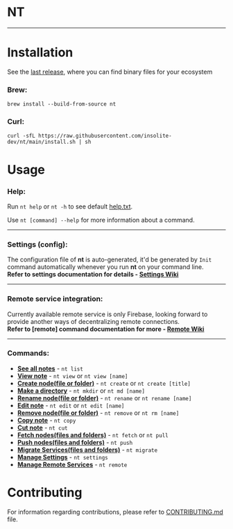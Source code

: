# NT
---

<!-- <img src="https://user-images.githubusercontent.com/59066341/162023376-061e09fd-f76e-47e2-99ab-735372746309.gif" alt="Overview Vid"> -->


# Installation
See the [last release](https://github.com/insolite-dev/nt/releases/latest), where you can find binary files for your ecosystem

### Brew:
```
brew install --build-from-source nt
```

### Curl:
```
curl -sfL https://raw.githubusercontent.com/insolite-dev/nt/main/install.sh | sh
```

# Usage

### Help:
Run `nt help` or `nt -h` to see default [help.txt](https://github.com/insolite-dev/nt/wiki/help.txt). <br>

Use `nt [command] --help` for more information about a command.

---

### Settings (config):
The configuration file of **nt** is auto-generated, it'd be generated by `Init` command automatically whenever you run **nt** on your command line. <br>
**Refer to settings documentation for details - [Settings Wiki](https://github.com/insolite-dev/nt/wiki/Settings)**

---

### Remote service integration:
Currently available remote service is only Firebase, looking forward to provide another ways of decentralizing remote connections. <br>
**Refer to [remote] command documentation for more - [Remote Wiki](https://github.com/insolite-dev/nt/wiki/Remote)**

---

### Commands:
- **[See all notes](https://github.com/insolite-dev/nt/wiki/List)** - `nt list`
- **[View note](https://github.com/insolite-dev/nt/wiki/View)** - `nt view` or `nt view [name]`
- **[Create node(file or folder)](https://github.com/insolite-dev/nt/wiki/Create)** - `nt create` or `nt create [title]`
- **[Make a directory](https://github.com/insolite-dev/nt/wiki/Mkdir)** - `nt mkdir` or `nt md [name]`
- **[Rename node(file or folder)](https://github.com/insolite-dev/nt/wiki/Rename)** - `nt rename` or `nt rename [name]`
- **[Edit note](https://github.com/insolite-dev/nt/wiki/Edit)** - `nt edit` or `nt edit [name]`
- **[Remove node(file or folder)](https://github.com/insolite-dev/nt/wiki/Remove)** - `nt remove` or `nt rm [name]`
- **[Copy note](https://github.com/insolite-dev/nt/wiki/Copy)** - `nt copy`
- **[Cut note](https://github.com/insolite-dev/nt/wiki/Cut)** - `nt cut`
- **[Fetch nodes(files and folders)](https://github.com/insolite-dev/nt/wiki/Fetch)** - `nt fetch` or `nt pull`
- **[Push nodes(files and folders)](https://github.com/insolite-dev/nt/wiki/Push)** - `nt push`
- **[Migrate Services(files and folders)](https://github.com/insolite-dev/nt/wiki/Migrate)** - `nt migrate`
- **[Manage Settings](https://github.com/insolite-dev/nt/wiki/Settings)** - `nt settings`
- **[Manage Remote Services](https://github.com/insolite-dev/nt/wiki/Remote)** - `nt remote`

# Contributing
For information regarding contributions, please refer to [CONTRIBUTING.md](https://github.com/insolite-dev/nt/blob/develop/CONTRIBUTING.md) file.
